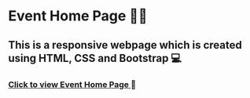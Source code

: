 # Event Home Page 🎉🎶

## This is a responsive webpage which is created using HTML, CSS and Bootstrap 💻

### [Click to view Event Home Page ](https://bala-event-home-page.netlify.app/) 🚀
